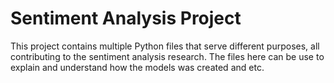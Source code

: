 # Sentiment Analysis Project

This project contains multiple Python files that serve different purposes, all contributing to the sentiment analysis research. The files here can be use to explain and understand how the models was created and etc.

